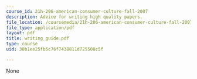 ```yaml
---
course_id: 21h-206-american-consumer-culture-fall-2007
description: Advice for writing high quality papers.
file_location: /coursemedia/21h-206-american-consumer-culture-fall-2007/30b1ee25fb5c76f7438811d725508c5f_writing_guide.pdf
file_type: application/pdf
layout: pdf
title: writing_guide.pdf
type: course
uid: 30b1ee25fb5c76f7438811d725508c5f

---
```

None